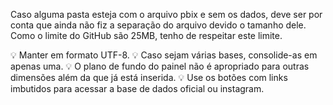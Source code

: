 Caso alguma pasta esteja com o arquivo pbix e sem os dados, deve ser por conta que ainda não fiz a separação do arquivo devido o tamanho dele. Como o limite do GitHub são 25MB, tenho de respeitar este limite.

💡 Manter em formato UTF-8.
💡 Caso sejam várias bases, consolide-as em apenas uma.
💡 O plano de fundo do painel não é apropriado para outras dimensões além da que já está inserida.
💡 Use os botões com links imbutidos para acessar a base de dados oficial ou instagram.
